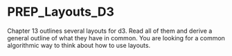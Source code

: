 # PREP_Layouts_D3
Chapter 13 outlines several layouts for d3. Read all of them and derive a general outline of what they have in common. You are looking for a common algorithmic way to think about how to use layouts.
